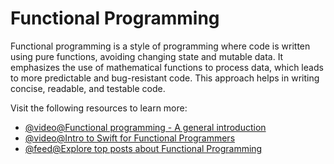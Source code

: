 # Functional Programming

Functional programming is a style of programming where code is written using pure functions, avoiding changing state and mutable data. It emphasizes the use of mathematical functions to process data, which leads to more predictable and bug-resistant code. This approach helps in writing concise, readable, and testable code.

Visit the following resources to learn more:

- [@video@Functional programming - A general introduction](https://www.youtube.com/watch?v=8z_bUIl_uPo)
- [@video@Intro to Swift for Functional Programmers](https://www.youtube.com/watch?v=rYC-TnKoi40)
- [@feed@Explore top posts about Functional Programming](https://app.daily.dev/tags/functional-programming?ref=roadmapsh)
